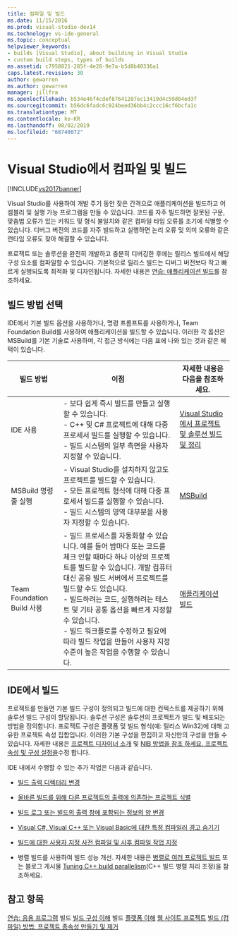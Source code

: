 ```yaml
---
title: 컴파일 및 빌드
ms.date: 11/15/2016
ms.prod: visual-studio-dev14
ms.technology: vs-ide-general
ms.topic: conceptual
helpviewer_keywords:
- builds [Visual Studio], about building in Visual Studio
- custom build steps, types of builds
ms.assetid: c7958821-285f-4e28-9e7a-b5d8b40336a1
caps.latest.revision: 30
author: gewarren
ms.author: gewarren
manager: jillfra
ms.openlocfilehash: b534e46f4cdef87641207ec13419d4c59d04ed3f
ms.sourcegitcommit: b56dc6fadc6c924beed36bb4c2ccc16cf6bcfa1c
ms.translationtype: MT
ms.contentlocale: ko-KR
ms.lasthandoff: 08/02/2019
ms.locfileid: "68740072"
---
```

# <a name="compiling-and-building-in-visual-studio"></a>Visual Studio에서 컴파일 및 빌드
[!INCLUDE[vs2017banner](../includes/vs2017banner.md)]

Visual Studio를 사용하여 개발 주기 동안 잦은 간격으로 애플리케이션을 빌드하고 어셈블리 및 실행 가능 프로그램을 만들 수 있습니다. 코드를 자주 빌드하면 잘못된 구문, 맞춤법 오류가 있는 키워드 및 형식 불일치와 같은 컴파일 타임 오류를 조기에 식별할 수 있습니다. 디버그 버전의 코드를 자주 빌드하고 실행하면 논리 오류 및 의미 오류와 같은 런타임 오류도 찾아 해결할 수 있습니다.

 프로젝트 또는 솔루션을 완전히 개발하고 충분히 디버깅한 후에는 릴리스 빌드에서 해당 구성 요소를 컴파일할 수 있습니다. 기본적으로 릴리스 빌드는 디버그 버전보다 작고 빠르게 실행되도록 최적화 및 디자인됩니다. 자세한 내용은 [연습: 애플리케이션 빌드](../ide/walkthrough-building-an-application.md)를 참조하세요.

## <a name="choosing-a-build-method"></a>빌드 방법 선택
 IDE에서 기본 빌드 옵션을 사용하거나, 명령 프롬프트를 사용하거나, Team Foundation Build를 사용하여 애플리케이션을 빌드할 수 있습니다. 이러한 각 옵션은 MSBuild를 기본 기술로 사용하며, 각 접근 방식에는 다음 표에 나와 있는 것과 같은 혜택이 있습니다.

|빌드 방법|이점|자세한 내용은 다음을 참조하세요.|
|------------------|--------------|--------------------------|
|IDE 사용|-   보다 쉽게 즉시 빌드를 만들고 실행할 수 있습니다.<br />-   C++ 및 C# 프로젝트에 대해 다중 프로세서 빌드를 실행할 수 있습니다.<br />-   빌드 시스템의 일부 측면을 사용자 지정할 수 있습니다.|[Visual Studio에서 프로젝트 및 솔루션 빌드 및 정리](../ide/building-and-cleaning-projects-and-solutions-in-visual-studio.md)|
|MSBuild 명령줄 실행|-   Visual Studio를 설치하지 않고도 프로젝트를 빌드할 수 있습니다.<br />-   모든 프로젝트 형식에 대해 다중 프로세서 빌드를 실행할 수 있습니다.<br />-   빌드 시스템의 영역 대부분을 사용자 지정할 수 있습니다.|[MSBuild](../msbuild/msbuild.md)|
|Team Foundation Build 사용|-   빌드 프로세스를 자동화할 수 있습니다. 예를 들어 밤마다 또는 코드를 체크 인할 때마다 하나 이상의 프로젝트를 빌드할 수 있습니다. 개발 컴퓨터 대신 공유 빌드 서버에서 프로젝트를 빌드할 수도 있습니다.<br />-   빌드하려는 코드, 실행하려는 테스트 및 기타 공통 옵션을 빠르게 지정할 수 있습니다.<br />-   빌드 워크플로를 수정하고 필요에 따라 빌드 작업을 만들어 사용자 지정 수준이 높은 작업을 수행할 수 있습니다.|[애플리케이션 빌드](/azure/devops/pipelines/index)|

## <a name="building-from-the-ide"></a>IDE에서 빌드
 프로젝트를 만들면 기본 빌드 구성이 정의되고 빌드에 대한 컨텍스트를 제공하기 위해 솔루션 빌드 구성이 할당됩니다. 솔루션 구성은 솔루션의 프로젝트가 빌드 및 배포되는 방법을 정의합니다. 프로젝트 구성은 플랫폼 및 빌드 형식(예: 릴리스 Win32)에 대해 고유한 프로젝트 속성 집합입니다. 이러한 기본 구성을 편집하고 자신만의 구성을 만들 수 있습니다. 자세한 내용은 [프로젝트 디자이너 소개](https://msdn.microsoft.com/898dd854-c98d-430c-ba1b-a913ce3c73d7) 및 [NIB 방법을 참조 하세요. 프로젝트 속성 및 구성 설정을](https://msdn.microsoft.com/e7184bc5-2f2b-4b4f-aa9a-3ecfcbc48b67)수정 합니다.

 IDE 내에서 수행할 수 있는 추가 작업은 다음과 같습니다.

- [빌드 출력 디렉터리 변경](../ide/how-to-change-the-build-output-directory.md)

- [올바른 빌드를 위해 다른 프로젝트의 출력에 의존하는 프로젝트 식별](../ide/how-to-create-and-remove-project-dependencies.md)

- [빌드 로그 또는 빌드의 출력 창에 포함되는 정보의 양 변경](../ide/how-to-view-save-and-configure-build-log-files.md)

- [Visual C#, Visual C++ 또는 Visual Basic에 대한 특정 컴파일러 경고 숨기기](../ide/how-to-suppress-compiler-warnings.md)

- [빌드에 대한 사용자 지정 사전 컴파일 및 사후 컴파일 작업 지정](../ide/specifying-custom-build-events-in-visual-studio.md)

- 병렬 빌드를 사용하여 빌드 성능 개선. 자세한 내용은 [병렬로 여러 프로젝트 빌드](../msbuild/building-multiple-projects-in-parallel-with-msbuild.md) 또는 블로그 게시물 [Tuning C++ build parallelism](http://blogs.msdn.com/b/msbuild/archive/2010/03/08/tuning-c-build-parallelism-in-vs2010.aspx)(C++ 빌드 병렬 처리 조정)을 참조하세요.

## <a name="see-also"></a>참고 항목
 [연습: 응용 프로그램](../ide/walkthrough-building-an-application.md) 빌드 [빌드 구성 이해](../ide/understanding-build-configurations.md) 빌드 [플랫폼 이해](../ide/understanding-build-platforms.md) [웹 사이트 프로젝트](https://msdn.microsoft.com/library/a9cbb88c-8fff-4c67-848b-98fbfd823193) [빌드 (컴파일) 방법: 프로젝트 종속성 만들기 및 제거](../ide/how-to-create-and-remove-project-dependencies.md)
